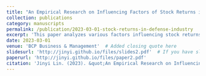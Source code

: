```yaml
---
title: "An Empirical Research on Influencing Factors of Stock Returns in the National Defense and Military Industry"
collection: publications
category: manuscripts
permalink: /publication/2023-03-01-stock-returns-in-defense-industry
excerpt: 'This paper analyzes various factors influencing stock returns in the national defense and military sector.'
date: 2023-03-01
venue: 'BCP Business & Management'  # Added closing quote here
slidesurl: 'http://jinyi.github.io/files/slides2.pdf'  # If you have slides, otherwise remove this line
paperurl: 'http://jinyi.github.io/files/paper2.pdf'  
citation: 'Jinyi Lin. (2023). &quot;An Empirical Research on Influencing Factors of Stock Returns in the National Defense and Military Industry.&quot; <i>BCP Business & Management</i>. 40:83-89.'
---
```

